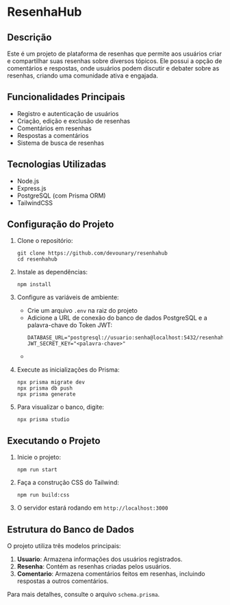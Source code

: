 # ResenhaHub

## Descrição

Este é um projeto de plataforma de resenhas que permite aos usuários criar e compartilhar suas resenhas sobre diversos tópicos. Ele possui a opção de comentários e respostas, onde usuários podem discutir e debater sobre as resenhas, criando uma comunidade ativa e engajada.

## Funcionalidades Principais

- Registro e autenticação de usuários
- Criação, edição e exclusão de resenhas
- Comentários em resenhas
- Respostas a comentários
- Sistema de busca de resenhas

## Tecnologias Utilizadas

- Node.js
- Express.js
- PostgreSQL (com Prisma ORM)
- TailwindCSS

## Configuração do Projeto

1. Clone o repositório:
   ```
   git clone https://github.com/devounary/resenhahub
   cd resenhahub
   ```

2. Instale as dependências:
   ```
   npm install
   ```

3. Configure as variáveis de ambiente:
   - Crie um arquivo `.env` na raiz do projeto
   - Adicione a URL de conexão do banco de dados PostgreSQL e a palavra-chave do Token JWT:
     ```
     DATABASE_URL="postgresql://usuario:senha@localhost:5432/resenhahub"
     JWT_SECRET_KEY="<palavra-chave>"
     ```
   - 
4. Execute as inicializações do Prisma:
   ```
   npx prisma migrate dev
   npx prisma db push
   npx prisma generate
   ```

5. Para visualizar o banco, digite:
   ```
   npx prisma studio
   ```

## Executando o Projeto

1. Inicie o projeto:
   ```
   npm run start
   ```

2. Faça a construção CSS do Tailwind:
   ```
   npm run build:css
   ```

3. O servidor estará rodando em `http://localhost:3000`

## Estrutura do Banco de Dados

O projeto utiliza três modelos principais:

1. **Usuario**: Armazena informações dos usuários registrados.
2. **Resenha**: Contém as resenhas criadas pelos usuários.
3. **Comentario**: Armazena comentários feitos em resenhas, incluindo respostas a outros comentários.

Para mais detalhes, consulte o arquivo `schema.prisma`.
